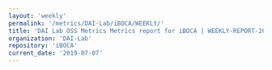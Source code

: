 ```yaml
---
layout: 'weekly'
permalink: '/metrics/DAI-Lab/iBOCA/WEEKLY/'
title: 'DAI Lab OSS Metrics Metrics report for iBOCA | WEEKLY-REPORT-2019-07-07'
organization: 'DAI-Lab'
repository: 'iBOCA'
current_date: '2019-07-07'
---
```

